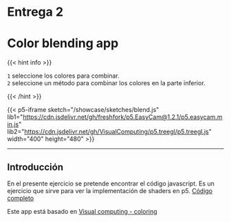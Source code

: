 # Entrega 2

# Color blending app
{{< hint info >}} 

`1` seleccione los colores para combinar.   
`2` seleccione un método para combinar los colores en la parte inferior.  
 


{{< /hint >}}

{{< p5-iframe sketch="/showcase/sketches/blend.js" lib1="https://cdn.jsdelivr.net/gh/freshfork/p5.EasyCam@1.2.1/p5.easycam.min.js" lib2="https://cdn.jsdelivr.net/gh/VisualComputing/p5.treegl/p5.treegl.js" width="400" height="480" >}}

***
## Introducción 

En el presente ejercicio se pretende encontrar el código javascript. Es un ejercicio que sirve
para ver la implementación de shaders en p5. [Código completo](https://editor.p5js.org/jjmontoyag/sketches/Z50PLu6wO) 

Este app está basado en [Visual computing - coloring](https://visualcomputing.github.io/docs/shaders/coloring/) 

